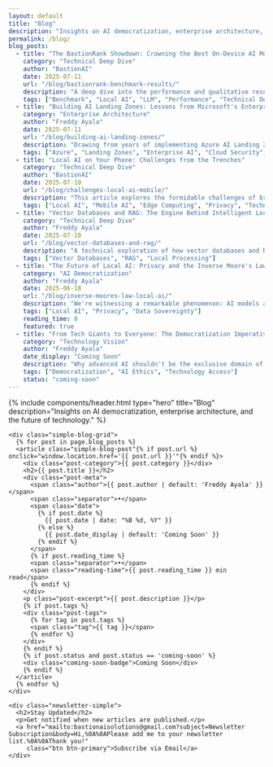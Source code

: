 ```yaml
---
layout: default
title: "Blog"
description: "Insights on AI democratization, enterprise architecture, and the future of technology from BastionAI's founder."
permalink: /blog/
blog_posts:
  - title: "The BastionRank Showdown: Crowning the Best On-Device AI Models of 2025"
    category: "Technical Deep Dive"
    author: "BastionAI"
    date: 2025-07-11
    url: "/blog/bastionrank-benchmark-results/"
    description: "A deep dive into the performance and qualitative results of 10 leading on-device language models, with a tiered ranking to help you choose the best tool for your needs."
    tags: ["Benchmark", "Local AI", "LLM", "Performance", "Technical Deep Dive"]
  - title: "Building AI Landing Zones: Lessons from Microsoft's Enterprise Scale"
    category: "Enterprise Architecture"
    author: "Freddy Ayala"
    date: 2025-07-11
    url: "/blog/building-ai-landing-zones/"
    description: "Drawing from years of implementing Azure AI Landing Zones for enterprise clients, this post reveals the architectural patterns and security considerations that make or break large-scale AI deployments."
    tags: ["Azure", "Landing Zones", "Enterprise AI", "Cloud Security", "Responsible AI"]
  - title: "Local AI on Your Phone: Challenges from the Trenches"
    category: "Technical Deep Dive"
    author: "BastionAI"
    date: 2025-07-10
    url: "/blog/challenges-local-ai-mobile/"
    description: "This article explores the formidable challenges of bringing advanced AI to mobile devices and how BastionAI's innovations are overcoming them."
    tags: ["Local AI", "Mobile AI", "Edge Computing", "Privacy", "Technical Deep Dive"]
  - title: "Vector Databases and RAG: The Engine Behind Intelligent Local AI"
    category: "Technical Deep Dive"
    author: "Freddy Ayala"
    date: 2025-07-10
    url: "/blog/vector-databases-and-rag/"
    description: "A technical exploration of how vector databases and Retrieval-Augmented Generation work together to create powerful, context-aware AI that runs entirely on your local machine—no cloud required."
    tags: ["Vector Databases", "RAG", "Local Processing"]
  - title: "The Future of Local AI: Privacy and the Inverse Moore's Law"
    category: "AI Democratization"
    author: "Freddy Ayala"
    date: 2025-06-18
    url: "/blog/inverse-moores-law-local-ai/"
    description: "We're witnessing a remarkable phenomenon: AI models are simultaneously becoming more sophisticated and more compact. Thanks to the open source community and frameworks like BastionSDK and Llama.cpp, powerful AI is now accessible to every developer."
    tags: ["Local AI", "Privacy", "Data Sovereignty"]
    reading_time: 8
    featured: true
  - title: "From Tech Giants to Everyone: The Democratization Imperative"
    category: "Technology Vision"
    author: "Freddy Ayala"
    date_display: "Coming Soon"
    description: "Why advanced AI shouldn't be the exclusive domain of Big Tech. A manifesto on making cutting-edge AI accessible to individuals and organizations worldwide, regardless of their technical resources or cloud budgets."
    tags: ["Democratization", "AI Ethics", "Technology Access"]
    status: "coming-soon"
---
```


{% include components/header.html 
   type="hero"
   title="Blog"
   description="Insights on AI democratization, enterprise architecture, and the future of technology." %}

<div class="content-section">
  <div class="container">
    
    <div class="simple-blog-grid">
      {% for post in page.blog_posts %}
      <article class="simple-blog-post"{% if post.url %} onclick="window.location.href='{{ post.url }}'"{% endif %}>
        <div class="post-category">{{ post.category }}</div>
        <h2>{{ post.title }}</h2>
        <div class="post-meta">
          <span class="author">{{ post.author | default: 'Freddy Ayala' }}</span>
          <span class="separator">•</span>
          <span class="date">
            {% if post.date %}
              {{ post.date | date: "%B %d, %Y" }}
            {% else %}
              {{ post.date_display | default: 'Coming Soon' }}
            {% endif %}
          </span>
          {% if post.reading_time %}
          <span class="separator">•</span>
          <span class="reading-time">{{ post.reading_time }} min read</span>
          {% endif %}
        </div>
        <p class="post-excerpt">{{ post.description }}</p>
        {% if post.tags %}
        <div class="post-tags">
          {% for tag in post.tags %}
          <span class="tag">{{ tag }}</span>
          {% endfor %}
        </div>
        {% endif %}
        {% if post.status and post.status == 'coming-soon' %}
        <div class="coming-soon-badge">Coming Soon</div>
        {% endif %}
      </article>
      {% endfor %}
    </div>

    <div class="newsletter-simple">
      <h2>Stay Updated</h2>
      <p>Get notified when new articles are published.</p>
      <a href="mailto:bastionaisolutions@gmail.com?subject=Newsletter Subscription&body=Hi,%0A%0APlease add me to your newsletter list.%0A%0AThank you!" 
         class="btn btn-primary">Subscribe via Email</a>
    </div>

  </div>
</div>

<style>
.simple-blog-grid {
  display: grid;
  grid-template-columns: repeat(auto-fit, minmax(350px, 1fr));
  gap: 2rem;
  margin: 2rem 0;
}

.simple-blog-post {
  background: white;
  border: 1px solid #e5e7eb;
  border-radius: 8px;
  padding: 1.5rem;
  transition: box-shadow 0.2s ease, transform 0.2s ease;
  cursor: pointer;
  position: relative;
}

.simple-blog-post:hover {
  box-shadow: 0 4px 12px rgba(0, 0, 0, 0.1);
  transform: translateY(-2px);
}

.post-category {
  background: #f3f4f6;
  color: #374151;
  padding: 0.25rem 0.75rem;
  border-radius: 12px;
  font-size: 0.75rem;
  font-weight: 500;
  text-transform: uppercase;
  letter-spacing: 0.5px;
  display: inline-block;
  margin-bottom: 1rem;
}

.simple-blog-post h2 {
  font-size: 1.25rem;
  font-weight: 600;
  color: #111827;
  margin: 0 0 0.75rem 0;
  line-height: 1.4;
}

.post-meta {
  display: flex;
  align-items: center;
  gap: 0.5rem;
  font-size: 0.875rem;
  color: #6b7280;
  margin-bottom: 1rem;
  flex-wrap: wrap;
}

.author {
  font-weight: 500;
  color: #059669;
}

.separator {
  color: #d1d5db;
}

.post-excerpt {
  color: #4b5563;
  line-height: 1.6;
  margin-bottom: 1rem;
  font-size: 0.95rem;
}

.post-tags {
  display: flex;
  flex-wrap: wrap;
  gap: 0.5rem;
  margin-bottom: 1rem;
}

.tag {
  background: #f9fafb;
  color: #6b7280;
  padding: 0.25rem 0.5rem;
  border-radius: 6px;
  font-size: 0.75rem;
  font-weight: 500;
}

.coming-soon-badge {
  position: absolute;
  top: 1rem;
  right: 1rem;
  background: #fbbf24;
  color: #92400e;
  padding: 0.25rem 0.5rem;
  border-radius: 6px;
  font-size: 0.75rem;
  font-weight: 600;
  text-transform: uppercase;
}

.newsletter-simple {
  text-align: center;
  margin: 4rem 0 2rem;
  padding: 2rem;
  background: #f9fafb;
  border-radius: 8px;
}

.newsletter-simple h2 {
  font-size: 1.5rem;
  color: #111827;
  margin-bottom: 0.5rem;
}

.newsletter-simple p {
  color: #6b7280;
  margin-bottom: 1.5rem;
}

@media (max-width: 768px) {
  .simple-blog-grid {
    grid-template-columns: 1fr;
    gap: 1.5rem;
  }
  
  .simple-blog-post {
    padding: 1.25rem;
  }
  
  .post-meta {
    flex-direction: column;
    align-items: flex-start;
    gap: 0.25rem;
  }
  
  .separator {
    display: none;
  }
}
</style> 